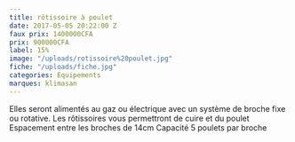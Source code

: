 ```yaml
---
title: rôtissoire à poulet
date: 2017-05-05 20:22:00 Z
faux prix: 1400000CFA
prix: 900000CFA
label: 15%
image: "/uploads/rotissoire%20poulet.jpg"
fiche: "/uploads/fiche.jpg"
categories: Equipements
marques: klimasan
---
```


 Elles seront alimentés au gaz ou électrique avec un système de broche fixe ou rotative. Les rôtissoires vous permettront de cuire et du poulet  Espacement entre les broches de 14cm Capacité 5 poulets par broche